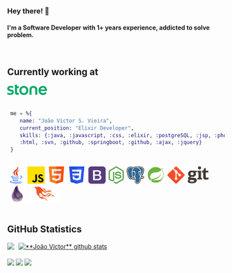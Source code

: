 ### Hey there! 👋

#### I'm a Software Developer with 1+ years experience, addicted to solve problem.

<br>

 <h2 text-align="center">Currently working at</h2>    
 <a href="https://www.stone.com.br/">
<svg width="92" height="24" viewBox="0 0 92 24" fill="none" xmlns="http://www.w3.org/2000/svg"><path d="M51.907 23.38h4.105a.3.3 0 0 0 .22-.076.29.29 0 0 0 .096-.208V11.958c0-3.159 1.58-4.823 4.306-4.823 2.727 0 4.278 1.664 4.278 4.823v11.14a.286.286 0 0 0 .198.268.3.3 0 0 0 .118.015h4.105a.3.3 0 0 0 .22-.075.29.29 0 0 0 .096-.209v-11.11c0-4.767-2.698-8.941-9.015-8.941-6.318 0-9.043 4.174-9.043 8.94v11.111a.285.285 0 0 0 .096.208.296.296 0 0 0 .22.074zM23.656 23.634c1.493 0 2.47-.17 2.9-.339a.366.366 0 0 0 .23-.31v-3.33c0-.198-.087-.31-.345-.31-.201 0-.775.112-1.235.112-1.78 0-2.554-.648-2.554-2.171v-9.39h3.79a.322.322 0 0 0 .222-.09.31.31 0 0 0 .093-.22V3.948a.31.31 0 0 0-.093-.218.322.322 0 0 0-.223-.092h-3.933V.48c0-.339-.144-.48-.402-.48H18.23c-.315 0-.459.142-.459.48v17.287c0 4.203 2.382 5.867 5.885 5.867zM7.178 23.859c4.623 0 7.925-2.792 7.925-6.43 0-4.09-2.757-5.273-6.517-6.063l-1.867-.395c-1.406-.31-2.182-.96-2.182-2.059 0-1.41 1.436-2.171 3.417-2.171 2.785 0 4.68 1.24 4.966 1.24a.448.448 0 0 0 .374-.254l.746-2.735c.145-.367.115-.451-.144-.592-1.665-.846-3.445-1.326-5.972-1.326C3.244 3.074 0 5.725 0 9.251c0 3.33 2.613 5.16 6.347 5.951l1.895.395c1.521.31 2.38.902 2.38 2.171 0 1.297-1.034 2.425-3.475 2.425-3.445 0-5.799-1.353-6.172-1.353-.23 0-.316.113-.402.479l-.488 2.285c-.144.479 0 .79.316.93 1.178.648 4.393 1.325 6.777 1.325zM38.5 19.939c-3.015 0-5.77-2.228-5.77-6.43s2.756-6.377 5.77-6.377c3.043 0 5.742 2.172 5.742 6.377 0 4.23-2.7 6.43-5.742 6.43zm0 4.061c6.029 0 10.42-4.427 10.42-10.491S44.529 3.046 38.5 3.046c-6 0-10.422 4.4-10.422 10.463C28.078 19.572 32.499 24 38.5 24zM92 13.283c0-6.234-3.647-10.237-9.448-10.237-5.455 0-10.163 4.118-10.163 10.378 0 6.684 4.823 10.576 9.99 10.576 4.336 0 6.837-1.678 8.384-3.722.3-.396.36-.567.36-.678 0-.11-.071-.197-.332-.425l-1.809-1.55c-.432-.367-.577-.48-.72-.48-.145 0-.231.085-.346.226-1.234 1.636-2.957 2.566-5.282 2.566-2.933 0-4.888-1.958-5.384-5.133h13.248c.924.002 1.502-.284 1.502-1.52zm-9.618-6.317c3.133 0 4.79 2.076 4.88 4.371H77.32c.545-2.464 2.247-4.371 5.062-4.371z" fill="#00A868"></path></svg>
</a>
<br>
<br>

<div style="max-width:800px;">

```elixir
 me = %{
    name: "João Victor S. Vieira",
    current_position: "Elixir Developer",
    skills: {:java, :javascript, :css, :elixir, :postgreSQL, :jsp, :phoenix, :bootstrap,
    :html, :svn, :github, :springboot, :github, :ajax, :jquery}
 }

```
</div>

<br>
<img height="40" src="images/java.png">
<img style="margin-left:3px;" height="40" src="images/javascript.png">
<img style="margin-left:3px;" height="40" src="images/html.png">
<img style="margin-left:3px;" height="40" src="./images/css.png">
<img style="margin-left:3px;" height="40" src="./images/bootstrap.png">
<img style="margin-left:3px;" height="40" src="./images/nodejs.png">
<img style="margin-left:3px;" height="40" src="./images/postgresql.png">
<img style="margin-left:3px;" height="40" src="./images/spring-boot.png">
<img style="margin-left:3px;" height="40" src="./images/git.png">
<img style="margin-left:3px;" height="40" src="./images/elixir.png">
<img style="margin-left:3px;" height="40" src="./images/phoenix.png">
<br><br>

## **GitHub Statistics**

<div style="display:flex; flex-direction:row; margin-top:15px;">
<a href="https://github.com/jovi47">
  <img align="center" src="https://github-readme-stats.vercel.app/api/top-langs/?username=jovi47&theme=dracula&hide_langs_below=1" />
</a>

<a style="margin-left: 10px;" href="https://github.com/jovi47">
 <img align="center" src="https://github-readme-stats.vercel.app/api?username=jovi47&show_icons=true&theme=dracula&line_height=27" alt="**João Victor** github stats"/>
</a>
</div>

<div style="margin-top:20px;">
  <a href="https://instagram.com/joaov_47" target="_blank"><img src="https://img.shields.io/badge/-Instagram-%23E4405F?style=for-the-badge&logo=instagram&logoColor=white" target="_blank"></a>
  <a href = "mailto:jovi47profissional@gmai.com"><img src="https://img.shields.io/badge/Gmail-D14836?style=for-the-badge&logo=gmail&logoColor=white" target="_blank"></a>
  <a href="https://www.linkedin.com/in/jovi47" target="_blank"><img src="https://img.shields.io/badge/-LinkedIn-%230077B5?style=for-the-badge&logo=linkedin&logoColor=white" target="_blank"></a>   
</div>
